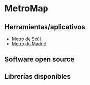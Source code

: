 # MetroMap

## Herramientas/aplicativos

- [Metro de Seúl](https://www.seoulmetro.co.kr/en/cyberStation.do)
- [Metro de Madrid](https://www.metromadrid.es/es)

## Software open source

## Librerías disponibles